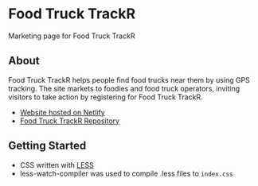 # Food Truck TrackR
Marketing page for Food Truck TrackR

## About

Food Truck TrackR helps people find food trucks near them by using GPS tracking. The site markets to foodies and food truck operators, inviting visitors to take action by registering for Food Truck TrackR.

* [Website hosted on Netlify](https://foodtruck-trackr-marketing.netlify.com)
* [Food Truck TrackR Repository](https://github.com/food-truck-trackr)

## Getting Started

* CSS written with [LESS](https://github.com/less/less.js)
* less-watch-compiler was used to compile .less files to `index.css`
